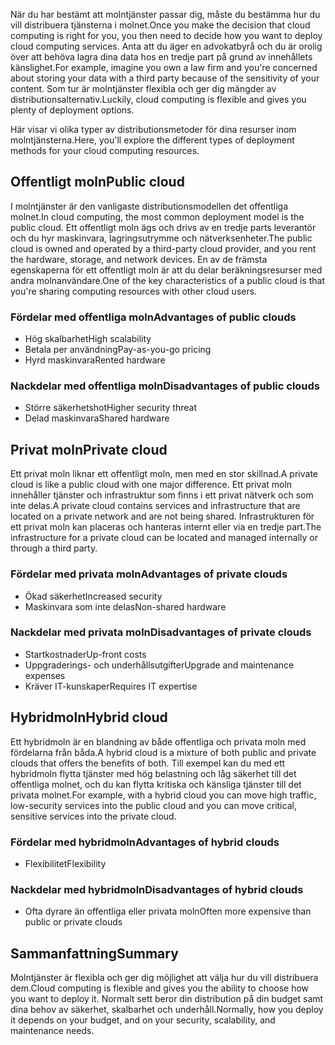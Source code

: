 <span data-ttu-id="72e9f-101">När du har bestämt att molntjänster passar dig, måste du bestämma hur du vill distribuera tjänsterna i molnet.</span><span class="sxs-lookup"><span data-stu-id="72e9f-101">Once you make the decision that cloud computing is right for you, you then need to decide how you want to deploy cloud computing services.</span></span> <span data-ttu-id="72e9f-102">Anta att du äger en advokatbyrå och du är orolig över att behöva lagra dina data hos en tredje part på grund av innehållets känslighet.</span><span class="sxs-lookup"><span data-stu-id="72e9f-102">For example, imagine you own a law firm and you're concerned about storing your data with a third party because of the sensitivity of your content.</span></span> <span data-ttu-id="72e9f-103">Som tur är molntjänster flexibla och ger dig mängder av distributionsalternativ.</span><span class="sxs-lookup"><span data-stu-id="72e9f-103">Luckily, cloud computing is flexible and gives you plenty of deployment options.</span></span>

<span data-ttu-id="72e9f-104">Här visar vi olika typer av distributionsmetoder för dina resurser inom molntjänsterna.</span><span class="sxs-lookup"><span data-stu-id="72e9f-104">Here, you'll explore the different types of deployment methods for your cloud computing resources.</span></span> 

## <a name="public-cloud"></a><span data-ttu-id="72e9f-105">Offentligt moln</span><span class="sxs-lookup"><span data-stu-id="72e9f-105">Public cloud</span></span>

<span data-ttu-id="72e9f-106">I molntjänster är den vanligaste distributionsmodellen det offentliga molnet.</span><span class="sxs-lookup"><span data-stu-id="72e9f-106">In cloud computing, the most common deployment model is the public cloud.</span></span> <span data-ttu-id="72e9f-107">Ett offentligt moln ägs och drivs av en tredje parts leverantör och du hyr maskinvara, lagringsutrymme och nätverksenheter.</span><span class="sxs-lookup"><span data-stu-id="72e9f-107">The public cloud is owned and operated by a third-party cloud provider, and you rent the hardware, storage, and network devices.</span></span> <span data-ttu-id="72e9f-108">En av de främsta egenskaperna för ett offentligt moln är att du delar beräkningsresurser med andra molnanvändare.</span><span class="sxs-lookup"><span data-stu-id="72e9f-108">One of the key characteristics of a public cloud is that you're sharing computing resources with other cloud users.</span></span>

### <a name="advantages-of-public-clouds"></a><span data-ttu-id="72e9f-109">Fördelar med offentliga moln</span><span class="sxs-lookup"><span data-stu-id="72e9f-109">Advantages of public clouds</span></span>
- <span data-ttu-id="72e9f-110">Hög skalbarhet</span><span class="sxs-lookup"><span data-stu-id="72e9f-110">High scalability</span></span>
- <span data-ttu-id="72e9f-111">Betala per användning</span><span class="sxs-lookup"><span data-stu-id="72e9f-111">Pay-as-you-go pricing</span></span>
- <span data-ttu-id="72e9f-112">Hyrd maskinvara</span><span class="sxs-lookup"><span data-stu-id="72e9f-112">Rented hardware</span></span>

### <a name="disadvantages-of-public-clouds"></a><span data-ttu-id="72e9f-113">Nackdelar med offentliga moln</span><span class="sxs-lookup"><span data-stu-id="72e9f-113">Disadvantages of public clouds</span></span>
- <span data-ttu-id="72e9f-114">Större säkerhetshot</span><span class="sxs-lookup"><span data-stu-id="72e9f-114">Higher security threat</span></span>
- <span data-ttu-id="72e9f-115">Delad maskinvara</span><span class="sxs-lookup"><span data-stu-id="72e9f-115">Shared hardware</span></span>

## <a name="private-cloud"></a><span data-ttu-id="72e9f-116">Privat moln</span><span class="sxs-lookup"><span data-stu-id="72e9f-116">Private cloud</span></span>

<span data-ttu-id="72e9f-117">Ett privat moln liknar ett offentligt moln, men med en stor skillnad.</span><span class="sxs-lookup"><span data-stu-id="72e9f-117">A private cloud is like a public cloud with one major difference.</span></span> <span data-ttu-id="72e9f-118">Ett privat moln innehåller tjänster och infrastruktur som finns i ett privat nätverk och som inte delas.</span><span class="sxs-lookup"><span data-stu-id="72e9f-118">A private cloud contains services and infrastructure that are located on a private network and are not being shared.</span></span> <span data-ttu-id="72e9f-119">Infrastrukturen för ett privat moln kan placeras och hanteras internt eller via en tredje part.</span><span class="sxs-lookup"><span data-stu-id="72e9f-119">The infrastructure for a private cloud can be located and managed internally or through a third party.</span></span>

### <a name="advantages-of-private-clouds"></a><span data-ttu-id="72e9f-120">Fördelar med privata moln</span><span class="sxs-lookup"><span data-stu-id="72e9f-120">Advantages of private clouds</span></span>
- <span data-ttu-id="72e9f-121">Ökad säkerhet</span><span class="sxs-lookup"><span data-stu-id="72e9f-121">Increased security</span></span>
- <span data-ttu-id="72e9f-122">Maskinvara som inte delas</span><span class="sxs-lookup"><span data-stu-id="72e9f-122">Non-shared hardware</span></span>

### <a name="disadvantages-of-private-clouds"></a><span data-ttu-id="72e9f-123">Nackdelar med privata moln</span><span class="sxs-lookup"><span data-stu-id="72e9f-123">Disadvantages of private clouds</span></span>
- <span data-ttu-id="72e9f-124">Startkostnader</span><span class="sxs-lookup"><span data-stu-id="72e9f-124">Up-front costs</span></span>
- <span data-ttu-id="72e9f-125">Uppgraderings- och underhållsutgifter</span><span class="sxs-lookup"><span data-stu-id="72e9f-125">Upgrade and maintenance expenses</span></span>
- <span data-ttu-id="72e9f-126">Kräver IT-kunskaper</span><span class="sxs-lookup"><span data-stu-id="72e9f-126">Requires IT expertise</span></span>

## <a name="hybrid-cloud"></a><span data-ttu-id="72e9f-127">Hybridmoln</span><span class="sxs-lookup"><span data-stu-id="72e9f-127">Hybrid cloud</span></span>

<span data-ttu-id="72e9f-128">Ett hybridmoln är en blandning av både offentliga och privata moln med fördelarna från båda.</span><span class="sxs-lookup"><span data-stu-id="72e9f-128">A hybrid cloud is a mixture of both public and private clouds that offers the benefits of both.</span></span> <span data-ttu-id="72e9f-129">Till exempel kan du med ett hybridmoln flytta tjänster med hög belastning och låg säkerhet till det offentliga molnet, och du kan flytta kritiska och känsliga tjänster till det privata molnet.</span><span class="sxs-lookup"><span data-stu-id="72e9f-129">For example, with a hybrid cloud you can move high traffic, low-security services into the public cloud and you can move critical, sensitive services into the private cloud.</span></span> 

### <a name="advantages-of-hybrid-clouds"></a><span data-ttu-id="72e9f-130">Fördelar med hybridmoln</span><span class="sxs-lookup"><span data-stu-id="72e9f-130">Advantages of hybrid clouds</span></span>
- <span data-ttu-id="72e9f-131">Flexibilitet</span><span class="sxs-lookup"><span data-stu-id="72e9f-131">Flexibility</span></span> 

### <a name="disadvantages-of-hybrid-clouds"></a><span data-ttu-id="72e9f-132">Nackdelar med hybridmoln</span><span class="sxs-lookup"><span data-stu-id="72e9f-132">Disadvantages of hybrid clouds</span></span>
- <span data-ttu-id="72e9f-133">Ofta dyrare än offentliga eller privata moln</span><span class="sxs-lookup"><span data-stu-id="72e9f-133">Often more expensive than public or private clouds</span></span>

## <a name="summary"></a><span data-ttu-id="72e9f-134">Sammanfattning</span><span class="sxs-lookup"><span data-stu-id="72e9f-134">Summary</span></span>

<span data-ttu-id="72e9f-135">Molntjänster är flexibla och ger dig möjlighet att välja hur du vill distribuera dem.</span><span class="sxs-lookup"><span data-stu-id="72e9f-135">Cloud computing is flexible and gives you the ability to choose how you want to deploy it.</span></span> <span data-ttu-id="72e9f-136">Normalt sett beror din distribution på din budget samt dina behov av säkerhet, skalbarhet och underhåll.</span><span class="sxs-lookup"><span data-stu-id="72e9f-136">Normally, how you deploy it depends on your budget, and on your security, scalability, and maintenance needs.</span></span>


